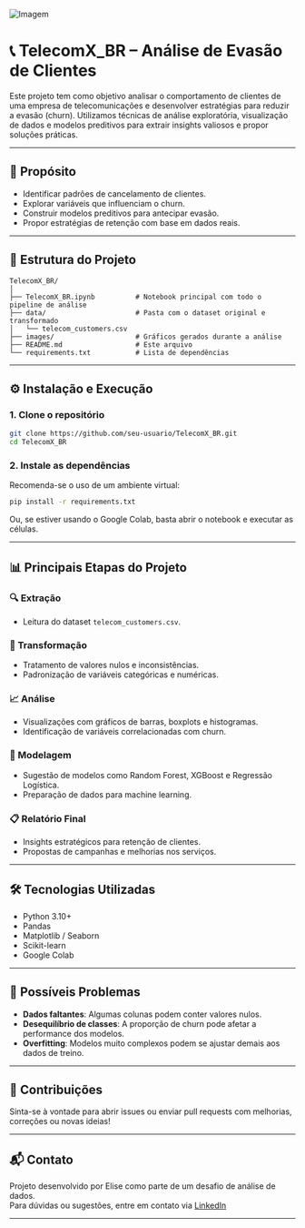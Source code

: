 ![Imagem](challenge2.png)


# 📞 TelecomX_BR – Análise de Evasão de Clientes

Este projeto tem como objetivo analisar o comportamento de clientes de uma empresa de telecomunicações e desenvolver estratégias para reduzir a evasão (churn). Utilizamos técnicas de análise exploratória, visualização de dados e modelos preditivos para extrair insights valiosos e propor soluções práticas.

---

## 🧠 Propósito

- Identificar padrões de cancelamento de clientes.
- Explorar variáveis que influenciam o churn.
- Construir modelos preditivos para antecipar evasão.
- Propor estratégias de retenção com base em dados reais.

---

## 📁 Estrutura do Projeto

```text
TelecomX_BR/
│
├── TelecomX_BR.ipynb          # Notebook principal com todo o pipeline de análise
├── data/                      # Pasta com o dataset original e transformado
│   └── telecom_customers.csv
├── images/                    # Gráficos gerados durante a análise
├── README.md                  # Este arquivo
└── requirements.txt           # Lista de dependências
```

---

## ⚙️ Instalação e Execução

### 1. Clone o repositório

```bash
git clone https://github.com/seu-usuario/TelecomX_BR.git
cd TelecomX_BR
```

### 2. Instale as dependências

Recomenda-se o uso de um ambiente virtual:

```bash
pip install -r requirements.txt
```

Ou, se estiver usando o Google Colab, basta abrir o notebook e executar as células.

---

## 📊 Principais Etapas do Projeto

### 🔍 Extração
- Leitura do dataset `telecom_customers.csv`.

### 🧼 Transformação
- Tratamento de valores nulos e inconsistências.
- Padronização de variáveis categóricas e numéricas.

### 📈 Análise
- Visualizações com gráficos de barras, boxplots e histogramas.
- Identificação de variáveis correlacionadas com churn.

### 🤖 Modelagem
- Sugestão de modelos como Random Forest, XGBoost e Regressão Logística.
- Preparação de dados para machine learning.

### 📋 Relatório Final
- Insights estratégicos para retenção de clientes.
- Propostas de campanhas e melhorias nos serviços.

---

## 🛠️ Tecnologias Utilizadas

- Python 3.10+
- Pandas
- Matplotlib / Seaborn
- Scikit-learn
- Google Colab

---

## 🚨 Possíveis Problemas

- **Dados faltantes**: Algumas colunas podem conter valores nulos.
- **Desequilíbrio de classes**: A proporção de churn pode afetar a performance dos modelos.
- **Overfitting**: Modelos muito complexos podem se ajustar demais aos dados de treino.

---

## 🤝 Contribuições

Sinta-se à vontade para abrir issues ou enviar pull requests com melhorias, correções ou novas ideias!

---

## 📬 Contato

Projeto desenvolvido por Elise como parte de um desafio de análise de dados.  
Para dúvidas ou sugestões, entre em contato via [LinkedIn](https://www.linkedin.com/)

---
